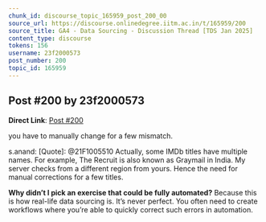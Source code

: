 ```yaml
---
chunk_id: discourse_topic_165959_post_200_00
source_url: https://discourse.onlinedegree.iitm.ac.in/t/165959/200
source_title: GA4 - Data Sourcing - Discussion Thread [TDS Jan 2025]
content_type: discourse
tokens: 156
username: 23f2000573
post_number: 200
topic_id: 165959
---
```


## Post #200 by 23f2000573

**Direct Link**: [Post #200](https://discourse.onlinedegree.iitm.ac.in/t/165959/200)

you have to manually change for a few mismatch.

s.anand:
[Quote]: 
@21F1005510 Actually, some IMDb titles have multiple names. For example, The Recruit is also known as Graymail in India. My server checks from a different region from yours. Hence the need for manual corrections for a few titles.

**Why didn’t I pick an exercise that could be fully automated?** Because this is how real-life data sourcing is. It’s never perfect. You often need to create workflows where you’re able to quickly correct such errors in automation.
